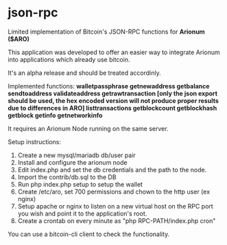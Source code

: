 # json-rpc
Limited implementation of Bitcoin's JSON-RPC functions for **Arionum ($ARO)**

This application was developed to offer an easier way to integrate Arionum into applications which already use bitcoin.

It's an alpha release and should be treated accordinly.

Implemented functions:
**walletpassphrase
getnewaddress 
getbalance
sendtoaddress
validateaddress
getrawtransaction  [only the json export should be used, the hex encoded version will not produce proper results due to differences in ARO]
listtransactions
getblockcount
getblockhash
getblock
getinfo
getnetworkinfo**

It requires an Arionum Node running on the same server.

Setup instructions:
1. Create a new mysql/mariadb db/user pair
2. Install and configure the arionum node
3. Edit index.php and set the db credentials and the path to the node.
4. Import the contrib/db.sql to the DB
5. Run php index.php setup to setup the wallet
6. Create /etc/aro, set 700 permissions and chown to the http user (ex nginx)
7. Setup apache or nginx to listen on a new virtual host on the RPC port you wish and point it to the application's root.
8. Create a crontab on every minute as "php RPC-PATH/index.php cron"

You can use a bitcoin-cli client to check the functionality.
